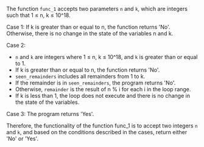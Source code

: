 The function `func_1` accepts two parameters `n` and `k`, which are integers such that 1 ≤ n, k ≤ 10^18. 

Case 1: If k is greater than or equal to n, the function returns 'No'. Otherwise, there is no change in the state of the variables n and k.

Case 2: 
- `n` and `k` are integers where 1 ≤ n, k ≤ 10^18, and `k` is greater than or equal to 1.
- If k is greater than or equal to n, the function returns 'No'.
- `seen_remainders` includes all remainders from 1 to k.
- If the remainder is in `seen_remainders`, the program returns 'No'.
- Otherwise, `remainder` is the result of n % i for each i in the loop range.
- If k is less than 1, the loop does not execute and there is no change in the state of the variables.

Case 3: The program returns 'Yes'.

Therefore, the functionality of the function func_1 is to accept two integers `n` and `k`, and based on the conditions described in the cases, return either 'No' or 'Yes'.